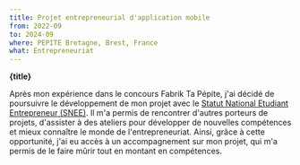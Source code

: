 ```yaml
---
title: Projet entrepreneurial d'application mobile
from: 2022-09
to: 2024-09
where: PEPITE Bretagne, Brest, France
what: Entrepreneuriat
---
```


**{title}**

Après mon expérience dans le concours Fabrik Ta Pépite, j'ai décidé de poursuivre le développement de mon projet avec le [Statut National Etudiant Entrepreneur (SNEE)](https://www.pepitebretagne.fr/le-snee).
Il m'a permis de rencontrer d'autres porteurs de projets, d'assister à des ateliers pour développer de nouvelles compétences et mieux connaître le monde de l'entrepreneuriat.
Ainsi, grâce à cette opportunité, j'ai eu accès à un accompagnement sur mon projet, qui m'a permis de le faire mûrir tout en montant en compétences.
